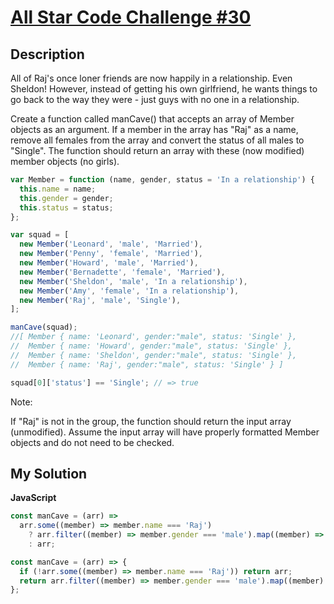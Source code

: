 # [All Star Code Challenge #30](https://www.codewars.com/kata/5866f0c8442e3fec050001ec)

## Description

All of Raj's once loner friends are now happily in a relationship. Even Sheldon! However, instead of getting his own girlfriend, he wants things to go back to the way they were - just guys with no one in a relationship.

Create a function called manCave() that accepts an array of Member objects as an argument. If a member in the array has "Raj" as a name, remove all females from the array and convert the status of all males to "Single". The function should return an array with these (now modified) member objects (no girls).

```js
var Member = function (name, gender, status = 'In a relationship') {
  this.name = name;
  this.gender = gender;
  this.status = status;
};

var squad = [
  new Member('Leonard', 'male', 'Married'),
  new Member('Penny', 'female', 'Married'),
  new Member('Howard', 'male', 'Married'),
  new Member('Bernadette', 'female', 'Married'),
  new Member('Sheldon', 'male', 'In a relationship'),
  new Member('Amy', 'female', 'In a relationship'),
  new Member('Raj', 'male', 'Single'),
];

manCave(squad);
//[ Member { name: 'Leonard', gender:"male", status: 'Single' },
//  Member { name: 'Howard', gender:"male", status: 'Single' },
//  Member { name: 'Sheldon', gender:"male", status: 'Single' },
//  Member { name: 'Raj', gender:"male", status: 'Single' } ]

squad[0]['status'] == 'Single'; // => true
```

Note:

If "Raj" is not in the group, the function should return the input array (unmodified).
Assume the input array will have properly formatted Member objects and do not need to be checked.

## My Solution

**JavaScript**

```js
const manCave = (arr) =>
  arr.some((member) => member.name === 'Raj')
    ? arr.filter((member) => member.gender === 'male').map((member) => ((member.status = 'Single'), member))
    : arr;
```

```js
const manCave = (arr) => {
  if (!arr.some((member) => member.name === 'Raj')) return arr;
  return arr.filter((member) => member.gender === 'male').map((member) => Object.assign(member, { status: 'Single' }));
};
```
